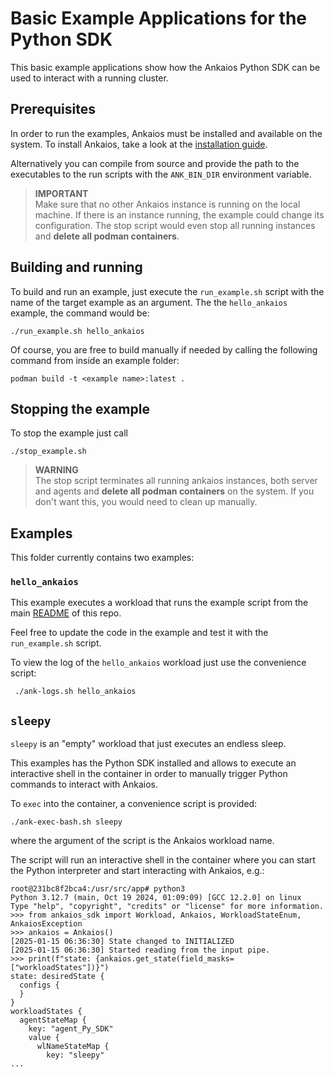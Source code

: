 # Basic Example Applications for the Python SDK

This basic example applications show how the Ankaios Python SDK can be used to interact with a running cluster.

## Prerequisites

In order to run the examples, Ankaios must be installed and available on the system. To install Ankaios, take a look at the [installation guide](https://eclipse-ankaios.github.io/ankaios/latest/usage/installation/#setup-with-script).

Alternatively you can compile from source and provide the path to the executables to the run scripts with the `ANK_BIN_DIR` environment variable.

> **IMPORTANT**  
>Make sure that no other Ankaios instance is running on the local machine. If there is an instance running, the example could change its configuration. The stop script would even stop all running instances and **delete all podman containers**. 

## Building and running

To build and run an example, just execute the `run_example.sh` script with the name of the target example as an argument. The the `hello_ankaios` example, the command would be:

```shell
./run_example.sh hello_ankaios
```

Of course, you are free to build manually if needed by calling the following command from inside an example folder:

```shell
podman build -t <example name>:latest .
```

## Stopping the example

To stop the example just call

```shell
./stop_example.sh
```

> **WARNING**  
> The stop script terminates all running ankaios instances, both server and agents and **delete all podman containers** on the system. If you don't want this, you would need to clean up manually. 

## Examples

This folder currently contains two examples:

### `hello_ankaios` 

This example executes a workload that runs the example script from the main [README](../README.md) of this repo.

Feel free to update the code in the example and test it with the `run_example.sh` script.

To view the log of the `hello_ankaios` workload just use the convenience script:

```shell
 ./ank-logs.sh hello_ankaios
```

## `sleepy` 

`sleepy` is an "empty" workload that just executes an endless sleep. 

This examples has the Python SDK installed and allows to execute an interactive shell in the container in order to manually trigger Python commands to interact with Ankaios.

To `exec` into the container, a convenience script is provided:

```shell
./ank-exec-bash.sh sleepy
```

where the argument of the script is the Ankaios workload name.

The script will run an interactive shell in the container where you can start the Python interpreter and start interacting with Ankaios, e.g.:

```shell
root@231bc8f2bca4:/usr/src/app# python3
Python 3.12.7 (main, Oct 19 2024, 01:09:09) [GCC 12.2.0] on linux
Type "help", "copyright", "credits" or "license" for more information.
>>> from ankaios_sdk import Workload, Ankaios, WorkloadStateEnum, AnkaiosException
>>> ankaios = Ankaios()
[2025-01-15 06:36:30] State changed to INITIALIZED
[2025-01-15 06:36:30] Started reading from the input pipe.
>>> print(f"state: {ankaios.get_state(field_masks=["workloadStates"])}")
state: desiredState {
  configs {
  }
}
workloadStates {
  agentStateMap {
    key: "agent_Py_SDK"
    value {
      wlNameStateMap {
        key: "sleepy"
...
```
